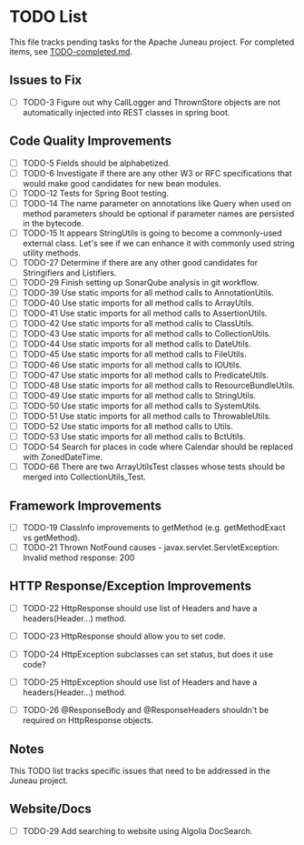 # TODO List

This file tracks pending tasks for the Apache Juneau project. For completed items, see [TODO-completed.md](TODO-completed.md).

## Issues to Fix

- [ ] TODO-3 Figure out why CallLogger and ThrownStore objects are not automatically injected into REST classes in spring boot.

## Code Quality Improvements

- [ ] TODO-5 Fields should be alphabetized.
- [ ] TODO-6 Investigate if there are any other W3 or RFC specifications that would make good candidates for new bean modules.
- [ ] TODO-12 Tests for Spring Boot testing.
- [ ] TODO-14 The name parameter on annotations like Query when used on method parameters should be optional if parameter names are persisted in the bytecode.
- [ ] TODO-15 It appears StringUtils is going to become a commonly-used external class. Let's see if we can enhance it with commonly used string utility methods.
- [ ] TODO-27 Determine if there are any other good candidates for Stringifiers and Listifiers.
- [ ] TODO-29 Finish setting up SonarQube analysis in git workflow.
- [ ] TODO-39 Use static imports for all method calls to AnnotationUtils.
- [ ] TODO-40 Use static imports for all method calls to ArrayUtils.
- [ ] TODO-41 Use static imports for all method calls to AssertionUtils.
- [ ] TODO-42 Use static imports for all method calls to ClassUtils.
- [ ] TODO-43 Use static imports for all method calls to CollectionUtils.
- [ ] TODO-44 Use static imports for all method calls to DateUtils.
- [ ] TODO-45 Use static imports for all method calls to FileUtils.
- [ ] TODO-46 Use static imports for all method calls to IOUtils.
- [ ] TODO-47 Use static imports for all method calls to PredicateUtils.
- [ ] TODO-48 Use static imports for all method calls to ResourceBundleUtils.
- [ ] TODO-49 Use static imports for all method calls to StringUtils.
- [ ] TODO-50 Use static imports for all method calls to SystemUtils.
- [ ] TODO-51 Use static imports for all method calls to ThrowableUtils.
- [ ] TODO-52 Use static imports for all method calls to Utils.
- [ ] TODO-53 Use static imports for all method calls to BctUtils.
- [ ] TODO-54 Search for places in code where Calendar should be replaced with ZonedDateTime.
- [ ] TODO-66 There are two ArrayUtilsTest classes whose tests should be merged into CollectionUtils_Test.

## Framework Improvements

- [ ] TODO-19 ClassInfo improvements to getMethod (e.g. getMethodExact vs getMethod).
- [ ] TODO-21 Thrown NotFound causes - javax.servlet.ServletException: Invalid method response: 200

## HTTP Response/Exception Improvements

- [ ] TODO-22 HttpResponse should use list of Headers and have a headers(Header...) method.
- [ ] TODO-23 HttpResponse should allow you to set code.
- [ ] TODO-24 HttpException subclasses can set status, but does it use code?
- [ ] TODO-25 HttpException should use list of Headers and have a headers(Header...) method.

- [ ] TODO-26 @ResponseBody and @ResponseHeaders shouldn't be required on HttpResponse objects.

## Notes

This TODO list tracks specific issues that need to be addressed in the Juneau project.

## Website/Docs

- [ ] TODO-29 Add searching to website using Algolia DocSearch.
